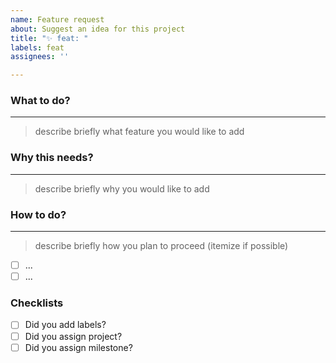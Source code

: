 ```yaml
---
name: Feature request
about: Suggest an idea for this project
title: "✨ feat: "
labels: feat
assignees: ''

---
```


### What to do?
----
> describe briefly what feature you would like to add


### Why this needs?
----
> describe briefly why you would like to add


### How to do?
----
> describe briefly how you plan to proceed (itemize if possible)
  - [ ] ...
  - [ ] ...

### Checklists
 - [ ] Did you add labels?
 - [ ] Did you assign project? 
 - [ ] Did you assign milestone?
